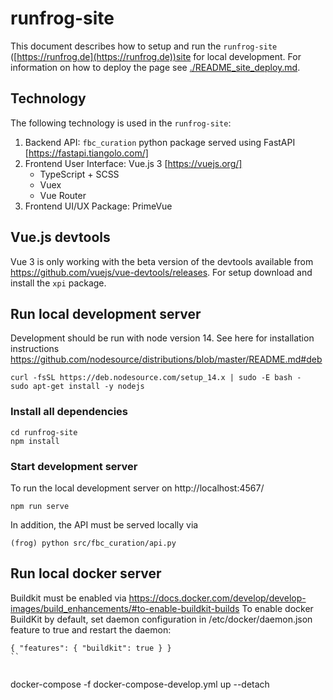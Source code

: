 # runfrog-site 
This document describes how to setup and run the `runfrog-site` 
([https://runfrog.de](https://runfrog.de))site for local development. 
For information on how to deploy the page see 
[./README_site_deploy.md](./README_site_deploy.md).

## Technology
The following technology is used in the `runfrog-site`:
1. Backend API: `fbc_curation` python package served using FastAPI [https://fastapi.tiangolo.com/]
2. Frontend User Interface: Vue.js 3 [https://vuejs.org/]
    - TypeScript + SCSS
    - Vuex
    - Vue Router
3. Frontend UI/UX Package: PrimeVue

## Vue.js devtools
Vue 3 is only working with the beta version of the devtools available from
https://github.com/vuejs/vue-devtools/releases.
For setup download and install the `xpi` package.

## Run local development server

Development should be run with node version 14. 
See here for installation instructions
https://github.com/nodesource/distributions/blob/master/README.md#deb
```
curl -fsSL https://deb.nodesource.com/setup_14.x | sudo -E bash -
sudo apt-get install -y nodejs
```


### Install all dependencies
```
cd runfrog-site
npm install
```

### Start development server
To run the local development server on http://localhost:4567/
```
npm run serve
```
In addition, the API must be served locally via 

```
(frog) python src/fbc_curation/api.py 
```

## Run local docker server

Buildkit must be enabled via
https://docs.docker.com/develop/develop-images/build_enhancements/#to-enable-buildkit-builds
To enable docker BuildKit by default, set daemon configuration in /etc/docker/daemon.json feature to true and restart the daemon:
```
{ "features": { "buildkit": true } }
``


```
docker-compose -f docker-compose-develop.yml up --detach
```
